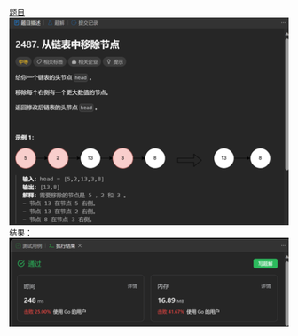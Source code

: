 [题目](https://leetcode.cn/problems/remove-nodes-from-linked-list/)
![pic](img.png)
结果：
![pic](result.png)